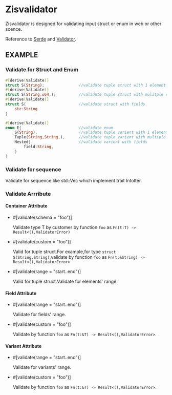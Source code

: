 # Zisvalidator

Zisvalidator is designed for validating input struct or enum in web or other scence.

Reference to [Serde] and [Validator].

[Serde]: https://docs.serde.rs/serde/index.html
[Validator]: https://github.com/Keats/validator

## EXAMPLE

### Validate for Struct and Enum

```rust
#[derive(Validate)]
struct S(String);               //validate tuple struct with 1 element
#[derive(Validate)]
struct S(String,u64,);          //validate tuple struct with mulitple elements
#[derive(Validate)]
struct S{                       //validate struct with fields
    str:String 
}

#[derive(Validate)]
enum E{                         //validate enum
    S(String),                  //validate tuple varient with 1 element
    Tuple(String,String,),      //validate tuple varient with multiple element
    Nested{                     //validate varient with fields
        field:String,
    }
}
```

### Validate for sequence

Validate for sequence like std::Vec which implement trait IntoIter.

### Validate Arrribute

#### Container Attribute
  
* #[validate(schema = "foo")]

    Validate type T by customer by function `foo` as `Fn(t:T) -> Result<(),ValidatorError)`

* #[validate(custom = "foo")]

    Valid for tuple struct.For example,for type `struct S(String,String)`,validate by function `foo` as `Fn(t:&String) -> Result<(),ValidatorError>`

* #[validate(range = "start..end")]

    Valid for tuple struct.Validate for elements' range.

#### Field Attribute

* #[validate(range = "start..end")]

    Validate for fields' range.

* #[validate(custom = "foo")]

    Validate by function `foo` as `Fn(t:&T) -> Result<(),ValidatorError>`.

#### Variant Attribute

* #[validate(range = "start..end")]

    Validate for variants' range.

* #[validate(custom = "foo")]

    Validate by function `foo` as `Fn(t:&T) -> Result<(),ValidatorError>`.
